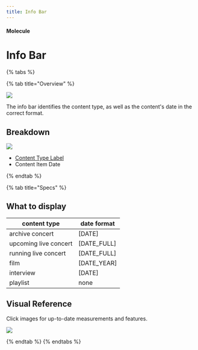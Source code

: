 ```yaml
---
title: Info Bar
---
```


#### Molecule

# Info Bar
{% tabs %}

{% tab title="Overview" %}

![](/images/molecules/info-bar/cover.png)

The info bar identifies the content type, as well as the content's date in the correct format.

## Breakdown

![](/images/molecules/info-bar/breakdown.png)

* [Content Type Label](/design-system/atoms/content-type-label)
* Content Item Date

{% endtab %}

{% tab title="Specs" %}

## What to display

| content type | date format |
| --- | --- |
| archive concert | [DATE] |
| upcoming live concert | [DATE_FULL] |
| running live concert | [DATE_FULL] |
| film | [DATE_YEAR] |
| interview | [DATE] |
| playlist | none |


## Visual Reference
Click images for up-to-date measurements and features.

[![](/images/molecules/info-bar/xs.png)](https://zpl.io/bWBlMQk)

{% endtab %}
{% endtabs %}
